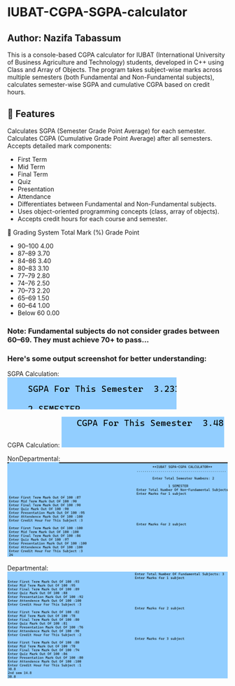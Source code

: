 # IUBAT-CGPA-SGPA-calculator

## Author: Nazifa Tabassum
This is a console-based CGPA calculator for IUBAT (International University of Business Agriculture and Technology) students, developed in C++ using Class and Array of Objects. The program takes subject-wise marks across multiple semesters (both Fundamental and Non-Fundamental subjects), calculates semester-wise SGPA and cumulative CGPA based on credit hours.

## 🔧 Features
Calculates SGPA (Semester Grade Point Average) for each semester.
Calculates CGPA (Cumulative Grade Point Average) after all semesters.
Accepts detailed mark components:
- First Term
- Mid Term
- Final Term
- Quiz
- Presentation
- Attendance
- Differentiates between Fundamental and Non-Fundamental subjects.
- Uses object-oriented programming concepts (class, array of objects).
- Accepts credit hours for each course and semester.

🧮 Grading System
Total Mark (%)	     Grade Point
- 90–100	            4.00
- 87–89	              3.70
- 84–86	              3.40
- 80–83	              3.10
- 77–79	              2.80
- 74–76	              2.50
- 70–73          	    2.20
- 65–69          	    1.50
- 60–64	              1.00
- Below 60	          0.00

### Note: Fundamental subjects do not consider grades between 60–69. They must achieve 70+ to pass...

### Here's some output screenshot for better understanding:

SGPA Calculation:
![image alt](https://github.com/tabassumnazifa/IUBAT-CGPA-SGPA-calculator/blob/main/sg.png?raw=true)

CGPA Calculation:
![image alt](https://github.com/tabassumnazifa/IUBAT-CGPA-SGPA-calculator/blob/main/cg.png?raw=true)

NonDepartmental:
![image alt](https://github.com/tabassumnazifa/IUBAT-CGPA-SGPA-calculator/blob/main/nondept.png?raw=true)

Departmental:
![image alt](https://github.com/tabassumnazifa/IUBAT-CGPA-SGPA-calculator/blob/main/fundamental.png?raw=true)


